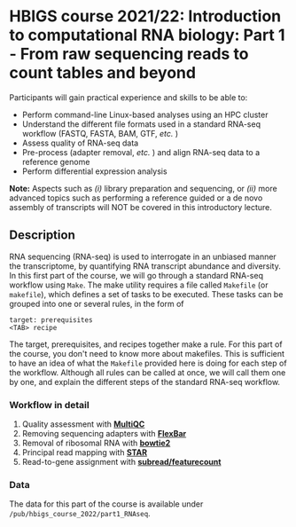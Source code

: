 # HBIGS course 2021/22: Introduction to computational RNA biology: Part 1 - From raw sequencing reads to count tables and beyond

Participants will gain practical experience and skills to be able to:

* Perform command-line Linux-based analyses using an HPC cluster
* Understand the different file formats used in a standard RNA-seq workflow (FASTQ, FASTA, BAM, GTF, *etc.* )
* Assess quality of RNA-seq data
* Pre-process (adapter removal, *etc.* ) and align RNA-seq data to a reference genome
* Perform differential expression analysis

**Note:** Aspects such as *(i)* library preparation and sequencing, or *(ii)* more advanced topics such as performing a reference guided or a de novo assembly of transcripts will NOT be covered in this introductory lecture.

## Description

RNA sequencing (RNA-seq) is used to interrogate in an unbiased manner the transcriptome, by quantifying RNA transcript abundance and diversity.
In this first part of the course, we will go through a standard RNA-seq workflow using `Make`. The make utility requires a file called `Makefile` (or `makefile`), which defines a set of tasks to be executed. These tasks can be grouped into one or several rules, in the form of

```
target: prerequisites
<TAB> recipe
```

The target, prerequisites, and recipes together make a rule. For this part of the course, you don't need to know more about makefiles. 
This is sufficient to have an idea of what the `Makefile` provided here is doing for each step of the workflow.
Although all rules can be called at once, we will call them one by one, and explain the different steps of the standard RNA-seq workflow.

### Workflow in detail

1. Quality assessment with [**MultiQC**](https://multiqc.info/)
1. Removing sequencing adapters with [**FlexBar**](https://github.com/seqan/flexbar)
1. Removal of ribosomal RNA with  [**bowtie2**](https://github.com/BenLangmead/bowtie2)
1. Principal read mapping with  [**STAR**](https://github.com/alexdobin/STAR)
2. Read-to-gene assignment with [**subread/featurecount**](http://subread.sourceforge.net/)


### Data

The data for this part of the course is available under `/pub/hbigs_course_2022/part1_RNAseq`.

